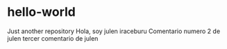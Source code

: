 # hello-world
Just another repository
Hola, soy julen iraceburu
Comentario numero 2 de julen
tercer comentario de julen
